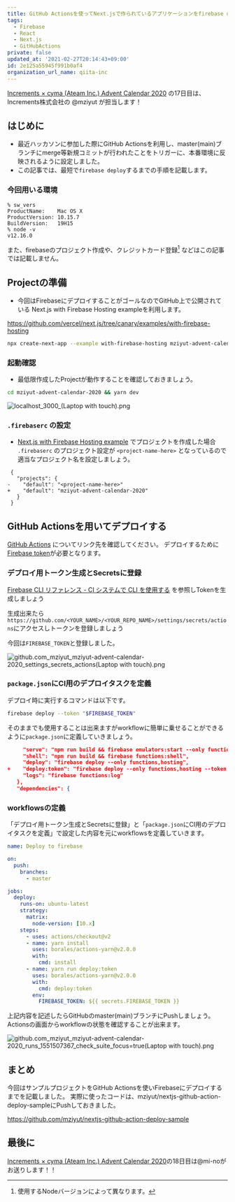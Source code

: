 ```yaml
---
title: GitHub Actionsを使ってNext.jsで作られているアプリケーションをfirebase deployをするまで
tags:
  - Firebase
  - React
  - Next.js
  - GitHubActions
private: false
updated_at: '2021-02-27T20:14:43+09:00'
id: 2e125a55945f991b0af4
organization_url_name: qiita-inc
---
```

[Increments × cyma (Ateam Inc.) Advent Calendar 2020](https://qiita.com/advent-calendar/2020/increments-cyma) の17日目は、
Increments株式会社の @mziyut が担当します！

## はじめに
+ 最近ハッカソンに参加した際にGitHub Actionsを利用し、master(main)ブランチにmerge等新規コミットが行われたことをトリガーに、本番環境に反映されるように設定しました。
+ この記事では、最短で`firebase deploy`するまでの手順を記載します。


### 今回用いる環境

```
% sw_vers
ProductName:	Mac OS X
ProductVersion:	10.15.7
BuildVersion:	19H15
% node -v
v12.16.0
```

また、firebaseのプロジェクト作成や、クレジットカード登録[^1] などはこの記事では記載しません。

[^1]: 使用するNodeバージョンによって異なります。

## Projectの準備
+ 今回はFirebaseにデプロイすることがゴールなのでGitHub上で公開されている Next.js with Firebase Hosting exampleを利用します。

https://github.com/vercel/next.js/tree/canary/examples/with-firebase-hosting

```zsh
npx create-next-app --example with-firebase-hosting mziyut-advent-calendar-2020
```

### 起動確認
+ 最低限作成したProjectが動作することを確認しておきましょう。

```zsh
cd mziyut-advent-calendar-2020 && yarn dev
```

![localhost_3000_(Laptop with touch).png](https://qiita-image-store.s3.ap-northeast-1.amazonaws.com/0/55950/a8159378-015d-8c06-2648-8300cb536819.png)

### `.firebaserc` の設定

+ [Next.js with Firebase Hosting example](https://github.com/vercel/next.js/tree/canary/examples/with-firebase-hosting) でプロジェクトを作成した場合 `.firebaserc` のプロジェクト設定が `<project-name-here>` となっているので適当なプロジェクト名を設定しましょう。

```diff:.firebaserc
 {
   "projects": {
-    "default": "<project-name-here>"
+    "default": "mziyut-advent-calendar-2020"
   }
 }
```

## GitHub Actionsを用いてデプロイする

[GitHub Actions](https://github.co.jp/features/actions) についてリンク先を確認してください。
デプロイするために[Firebase token]()が必要となります。

### デプロイ用トークン生成とSecretsに登録

[Firebase CLI リファレンス - CI システムで CLI を使用する](https://firebase.google.com/docs/cli?hl=ja#cli-ci-systems) を参照しTokenを生成しましょう

生成出来たら `https://github.com/<YOUR_NAME>/<YOUR_REPO_NAME>/settings/secrets/actions`にアクセスしトークンを登録しましょう

今回は`FIREBASE_TOKEN`と登録しました。

![github.com_mziyut_mziyut-advent-calendar-2020_settings_secrets_actions(Laptop with touch).png](https://qiita-image-store.s3.ap-northeast-1.amazonaws.com/0/55950/8ab19760-9747-5779-5b29-769f265f36a9.png)


### `package.json`にCI用のデプロイタスクを定義

デプロイ時に実行するコマンドは以下です。

```zsh
firebase deploy --token "$FIREBASE_TOKEN"
```

そのままでも使用することは出来ますがworkflowに簡単に乗せることができるように`package.json`に定義していきましょう。


```diff_json:package.json
     "serve": "npm run build && firebase emulators:start --only functions,hosting",
     "shell": "npm run build && firebase functions:shell",
     "deploy": "firebase deploy --only functions,hosting",
+    "deploy:token": "firebase deploy --only functions,hosting --token ${FIREBASE_TOKEN}",
     "logs": "firebase functions:log"
   },
   "dependencies": {
```

### workflowsの定義

「デプロイ用トークン生成とSecretsに登録」と「`package.json`にCI用のデプロイタスクを定義」で設定した内容を元にworkflowsを定義していきます。

```yml:.github/workflows/deploy.yml
name: Deploy to firebase

on:
  push:
    branches:
      - master

jobs:
  deploy:
    runs-on: ubuntu-latest
    strategy:
      matrix:
        node-version: [10.x]
    steps:
      - uses: actions/checkout@v2
      - name: yarn install
        uses: borales/actions-yarn@v2.0.0
        with:
          cmd: install
      - name: yarn run deploy:token
        uses: borales/actions-yarn@v2.0.0
        with:
          cmd: deploy:token
        env:
          FIREBASE_TOKEN: ${{ secrets.FIREBASE_TOKEN }}
```

上記内容を記述したらGitHubのmaster(main)ブランチにPushしましょう。
Actionsの画面からworkflowの状態を確認することが出来ます。

![github.com_mziyut_mziyut-advent-calendar-2020_runs_1551507367_check_suite_focus=true(Laptop with touch).png](https://qiita-image-store.s3.ap-northeast-1.amazonaws.com/0/55950/d0e8c8e2-d902-35fb-1159-5ef4560f5680.png)

## まとめ

今回はサンプルプロジェクトをGitHub Actionsを使いFirebaseにデプロイするまでを記載しました。
実際に使ったコードは、mziyut/nextjs-github-action-deploy-sampleにPushしておきました。

https://github.com/mziyut/nextjs-github-action-deploy-sample

## 最後に

[Increments × cyma (Ateam Inc.) Advent Calendar 2020](https://qiita.com/advent-calendar/2020/increments-cyma)の18日目は@mi-noがお送りします！！
